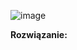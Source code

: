 ![image](https://github.com/SzymonRymszewicz/Bazy_Danych/assets/147385726/c64cbc08-b32e-43e9-95c3-6fe863960010)

**Rozwiązanie:**

```sql



```
